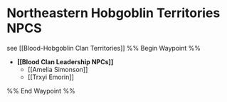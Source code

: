 # Northeastern Hobgoblin Territories NPCS
see [[Blood-Hobgoblin Clan Territories]]
%% Begin Waypoint %%
- **[[Blood Clan Leadership NPCs]]**
	- [[Amelia Simonson]]
	- [[Trxyi Emorin]]

%% End Waypoint %%
